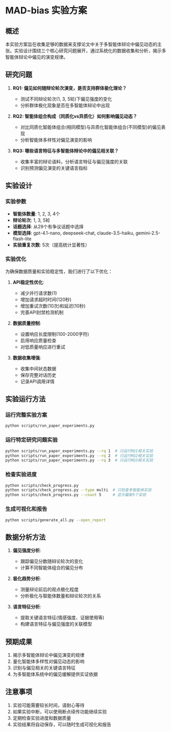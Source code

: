 # MAD-bias 实验方案

## 概述

本实验方案旨在收集足够的数据来支撑论文中关于多智能体辩论中偏见动态的主张。实验设计围绕三个核心研究问题展开，通过系统化的数据收集和分析，揭示多智能体辩论中偏见的演变规律。

## 研究问题

1. **RQ1: 偏见如何随辩论轮次演变，是否支持群体极化理论？**
   - 测试不同辩论轮次(1, 3, 5轮)下偏见强度的变化
   - 分析群体极化现象是否在多智能体辩论中出现

2. **RQ2: 智能体组合构成（同质化vs异质化）如何影响偏见动态？**
   - 对比同质化智能体组合(相同模型)与异质化智能体组合(不同模型)的偏见表现
   - 分析智能体多样性对偏见演变的影响

3. **RQ3: 哪些语言特征与多智能体辩论中的偏见相关联？**
   - 收集丰富的辩论语料，分析语言特征与偏见强度的关联
   - 识别预测偏见演变的关键语言指标

## 实验设计

### 实验参数

- **智能体数量**: 1, 2, 3, 4个
- **辩论轮次**: 1, 3, 5轮
- **话题选择**: 从29个有争议话题中选择
- **模型选择**: gpt-4.1-nano, deepseek-chat, claude-3.5-haiku, gemini-2.5-flash-lite
- **实验重复次数**: 5次（提高统计显著性）

### 实验优化

为确保数据质量和实验稳定性，我们进行了以下优化：

1. **API稳定性优化**:
   - 减少并行请求数(1)
   - 增加请求超时时间(120秒)
   - 增加重试次数(10次)和延迟(10秒)
   - 完善API封禁检测机制

2. **数据质量控制**:
   - 设置响应长度限制(100-2000字符)
   - 启用响应质量检查
   - 对低质量响应进行重试

3. **数据收集增强**:
   - 收集中间状态数据
   - 保存完整对话历史
   - 记录API调用详情

## 实验运行方法

### 运行完整实验方案

```bash
python scripts/run_paper_experiments.py
```

### 运行特定研究问题实验

```bash
python scripts/run_paper_experiments.py --rq 1  # 只运行RQ1相关实验
python scripts/run_paper_experiments.py --rq 2  # 只运行RQ2相关实验
python scripts/run_paper_experiments.py --rq 3  # 只运行RQ3相关实验
```

### 检查实验进度

```bash
python scripts/check_progress.py
python scripts/check_progress.py --type multi  # 只检查多智能体实验
python scripts/check_progress.py --count 5     # 显示最新5个实验
```

### 生成可视化和报告

```bash
python scripts/generate_all.py --open_report
```

## 数据分析方法

1. **偏见强度分析**:
   - 跟踪偏见分数随辩论轮次的变化
   - 计算不同智能体组合的偏见分布

2. **极化趋势分析**:
   - 测量辩论前后的观点极化程度
   - 分析极化与智能体数量和辩论轮次的关系

3. **语言特征分析**:
   - 提取关键语言特征(情感强度、证据使用等)
   - 构建语言特征与偏见强度的关联模型

## 预期成果

1. 揭示多智能体辩论中偏见演变的规律
2. 量化智能体多样性对偏见动态的影响
3. 识别与偏见相关的关键语言特征
4. 为多智能体系统中的偏见缓解提供实证依据

## 注意事项

1. 实验可能需要较长时间，请耐心等待
2. 如果实验中断，可以使用断点续传功能继续实验
3. 定期检查实验进度和数据质量
4. 实验结果将自动保存，可以随时生成可视化和报告 